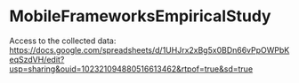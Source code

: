 # MobileFrameworksEmpiricalStudy

Access to the collected data:
https://docs.google.com/spreadsheets/d/1UHJrx2xBg5x0BDn66vPpOWPbKeqSzdVH/edit?usp=sharing&ouid=102321094880516613462&rtpof=true&sd=true
